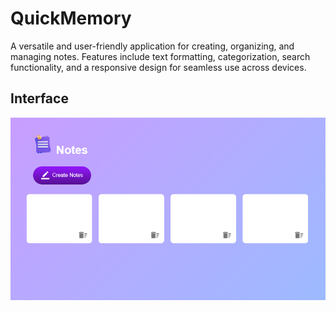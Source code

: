 # QuickMemory
A versatile and user-friendly application for creating, organizing, and managing notes. Features include text formatting, categorization, search functionality, and a responsive design for seamless use across devices.

## Interface

![QuickMemory](/QuickMemory.png)
